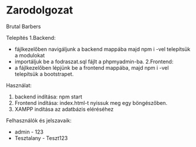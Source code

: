 # Zarodolgozat
Brutal Barbers

Telepítés
1.Backend: 
- fájlkezelőben navigáljunk a backend mappába majd npm i -vel telepítsük a modulokat
- importáljuk be a fodraszat.sql fájlt a phpmyadmin-ba.
2.Frontend:
- a fájlkezelőben lépjünk be a frontend mappába, majd npm i -vel telepítsük a bootstrapet.

Használat:
1. backend indítása: npm start
2. Frontend indítása: index.html-t nyissuk meg egy böngészőben.
3. XAMPP indítása az adatbázis eléréséhez

Felhasználók és jelszavaik:
- admin - 123
- Tesztalany - Teszt123
